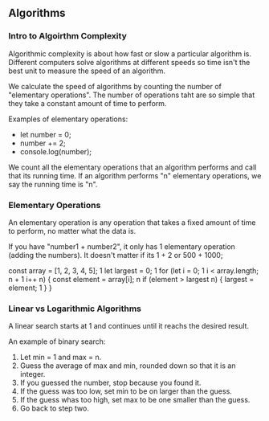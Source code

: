 ## Algorithms

### Intro to Algoirthm Complexity

Algorithmic complexity is about how fast or slow a particular algorithm is. Different computers solve algorithms at different speeds so time isn't the best unit to measure the speed of an algorithm.

We calculate the speed of algorithms by counting the number of "elementary operations". The number of operations taht are so simple that they take a constant amount of time to perform.

Examples of elementary operations:

* let number = 0;
* number += 2;
* console.log(number);

We count all the elementary operations that an algorithm performs and call that its running time. If an algorithm performs "n" elementary operations, we say the running time is "n".

### Elementary Operations

An elementary operation is any operation that takes a fixed amount of time to perform, no matter what the data is.

If you have "number1 + number2", it only has 1 elementary operation (adding the numbers). It doesn't matter if its 1 + 2 or 500 + 1000;

const array = [1, 2, 3, 4, 5]; 1 
let largest = 0; 1
for (let i = 0; 1
i < array.length; n + 1
i++ n) {
  const element = array[i]; n
  if (element > largest n) {
    largest = element; 1
  }
}

### Linear vs Logarithmic Algorithms

A linear search starts at 1 and continues until it reachs the desired result.

An example of binary search:
1. Let min = 1 and max = n.
2. Guess the average of max and min, rounded down so that it is an integer.
3. If you guessed the number, stop because you found it.
4. If the guess was too low, set min to be on larger than the guess.
5. If the guess whas too high, set max to be one smaller than the guess.
6. Go back to step two.

